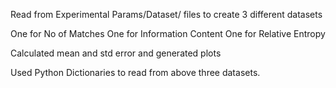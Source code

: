 

Read from Experimental Params/Dataset/ files to create 3 different datasets 

One for No of Matches
One for Information Content
One for Relative Entropy


Calculated mean and std error and generated plots

Used Python Dictionaries to read from above three datasets.
